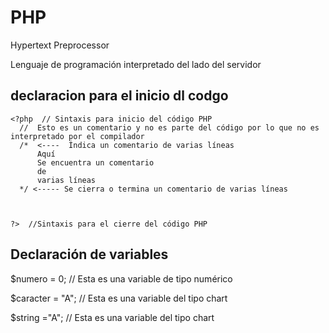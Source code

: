 # PHP

Hypertext Preprocessor

Lenguaje de programación interpretado  del lado del servidor

## declaracion para el inicio dl codgo
    <?php  // Sintaxis para inicio del código PHP
      //  Esto es un comentario y no es parte del código por lo que no es interpretado por el compilador
      /*  <----  Índica un comentario de varias líneas 
          Aquí
          Se encuentra un comentario
          de
          varias líneas
      */ <----- Se cierra o termina un comentario de varias líneas

     

    ?>  //Sintaxis para el cierre del código PHP



## Declaración de variables

   $numero = 0; // Esta es una variable de tipo numérico

   $caracter = "A"; // Esta es una variable del tipo chart

   $string ="A";   // Esta es una variable del tipo chart



   

